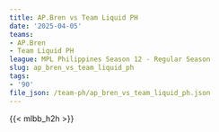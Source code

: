 ```yaml
---
title: AP.Bren vs Team Liquid PH
date: '2025-04-05'
teams:
- AP.Bren
- Team Liquid PH
league: MPL Philippines Season 12 - Regular Season
slug: ap_bren_vs_team_liquid_ph
tags:
- '90'
file_json: /team-ph/ap_bren_vs_team_liquid_ph.json
---
```


{{< mlbb_h2h >}}

